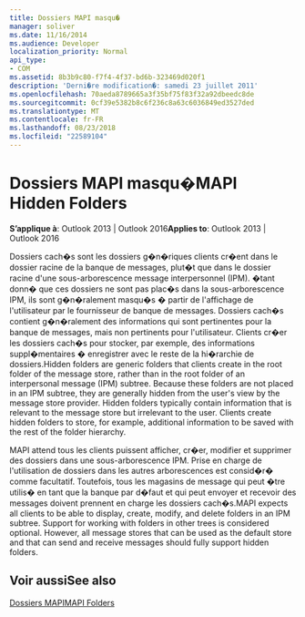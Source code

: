 ```yaml
---
title: Dossiers MAPI masqu�
manager: soliver
ms.date: 11/16/2014
ms.audience: Developer
localization_priority: Normal
api_type:
- COM
ms.assetid: 8b3b9c80-f7f4-4f37-bd6b-323469d020f1
description: 'Derni�re modification�: samedi 23 juillet 2011'
ms.openlocfilehash: 70aeda8789665a3f35bf75f83f32a92dbeedc8de
ms.sourcegitcommit: 0cf39e5382b8c6f236c8a63c6036849ed3527ded
ms.translationtype: MT
ms.contentlocale: fr-FR
ms.lasthandoff: 08/23/2018
ms.locfileid: "22589104"
---
```

# <a name="mapi-hidden-folders"></a><span data-ttu-id="c3d2d-103">Dossiers MAPI masqu�</span><span class="sxs-lookup"><span data-stu-id="c3d2d-103">MAPI Hidden Folders</span></span>

  
  
<span data-ttu-id="c3d2d-104">**S’applique à**: Outlook 2013 | Outlook 2016</span><span class="sxs-lookup"><span data-stu-id="c3d2d-104">**Applies to**: Outlook 2013 | Outlook 2016</span></span> 
  
<span data-ttu-id="c3d2d-p101">Dossiers cach�s sont les dossiers g�n�riques clients cr�ent dans le dossier racine de la banque de messages, plut�t que dans le dossier racine d'une sous-arborescence message interpersonnel (IPM). �tant donn� que ces dossiers ne sont pas plac�s dans la sous-arborescence IPM, ils sont g�n�ralement masqu�s � partir de l'affichage de l'utilisateur par le fournisseur de banque de messages. Dossiers cach�s contient g�n�ralement des informations qui sont pertinentes pour la banque de messages, mais non pertinents pour l'utilisateur. Clients cr�er les dossiers cach�s pour stocker, par exemple, des informations suppl�mentaires � enregistrer avec le reste de la hi�rarchie de dossiers.</span><span class="sxs-lookup"><span data-stu-id="c3d2d-p101">Hidden folders are generic folders that clients create in the root folder of the message store, rather than in the root folder of an interpersonal message (IPM) subtree. Because these folders are not placed in an IPM subtree, they are generally hidden from the user's view by the message store provider. Hidden folders typically contain information that is relevant to the message store but irrelevant to the user. Clients create hidden folders to store, for example, additional information to be saved with the rest of the folder hierarchy.</span></span>
  
<span data-ttu-id="c3d2d-p102">MAPI attend tous les clients puissent afficher, cr�er, modifier et supprimer des dossiers dans une sous-arborescence IPM. Prise en charge de l'utilisation de dossiers dans les autres arborescences est consid�r� comme facultatif. Toutefois, tous les magasins de message qui peut �tre utilis� en tant que la banque par d�faut et qui peut envoyer et recevoir des messages doivent prennent en charge les dossiers cach�s.</span><span class="sxs-lookup"><span data-stu-id="c3d2d-p102">MAPI expects all clients to be able to display, create, modify, and delete folders in an IPM subtree. Support for working with folders in other trees is considered optional. However, all message stores that can be used as the default store and that can send and receive messages should fully support hidden folders.</span></span>
  
## <a name="see-also"></a><span data-ttu-id="c3d2d-112">Voir aussi</span><span class="sxs-lookup"><span data-stu-id="c3d2d-112">See also</span></span>



[<span data-ttu-id="c3d2d-113">Dossiers MAPI</span><span class="sxs-lookup"><span data-stu-id="c3d2d-113">MAPI Folders</span></span>](mapi-folders.md)

